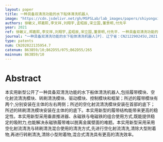 ```yaml
---
layout: paper
title: 一种具备双清洗功能的水下船体清洗机器人
image: "https://cdn.jsdelivr.net/gh/MSPSLab/lab_images/papers/shiyongxinxing.png"
authors: 徐敏义,郑嘉熙,李文祥,刘翔宇,孟昭辰,宋立国,董景明,付先平
year: 2021
ref: 徐敏义,郑嘉熙,李文祥,刘翔宇,孟昭辰,宋立国,董景明,付先平. 一种具备双清洗功能的水下船体清洗机器人[P]. 辽宁省：CN212290245U,2021-01-05
journal: "一种具备双清洗功能的水下船体清洗机器人[P]. 辽宁省：CN212290245U,2021-01-05."
type: patents
num: CN202022135954.7
catenum: B63B59/10;B62D55/075;B62D55/265
mainnum: B63B59/10
---
```


# Abstract

本实用新型公开了一种具备双清洗功能的水下船体清洗机器人,包括履带模块、空化射流清洗模块、转刷清洗模块、驱动模块、控制模块和框架；所述的履带模块有两个,分别安装在主体的左右两侧；所述的空化射流清洗模块安装在首部的底下；所述的转刷清洗模块安装在主体的的底下。本实用新型的履带结构能带来更高的稳定性。本实用新型采用垂直推进器、永磁铁与电磁铁的组合使用方式,既能提供稳定的吸附力,也能解决永磁铁履带难以脱离金属壁面的难题。本实用新型采用采用空化射流清洗与转刷清洗混合使用的清洗方式,先进行空化射流清洗,清除大型附着物,再进行转刷清洗,清除小型附着物,混合式清洗具有更高的清洗效率。